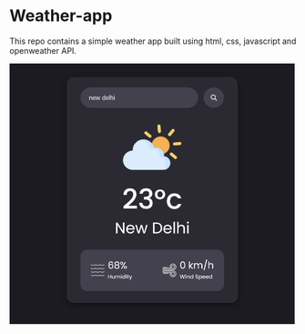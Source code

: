# Weather-app
This repo contains a simple weather app built using html, css, javascript and openweather API.


![Weather app](Images/Weather-app.png)
